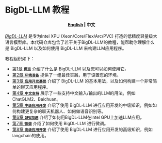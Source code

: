 <p align="center"><h1>BigDL-LLM 教程</h1><p>
  
<h4 align="center">
    <p>
        <a href="../README.md">English</a> |
        <b>中文</b>
    <p>
</h4>

[_BigDL-LLM_](https://github.com/intel-analytics/BigDL/tree/main/python/llm) 是专为Intel XPU (Xeon/Core/Flex/Arc/PVC) 打造的低精度轻量级大语言模型库。本代码仓库包含了若干关于BigDL-LLM的教程，能帮助你理解什么是 BigDL-LLM 以及如何使用 BigDL-LLM 来构建LLM应用程序。

教程组织如下：

- [第1章 **`概览`**](./ch_1_Introduction) 介绍了什么是 BigDL-LLM 以及您可以如何使用它。
- [第2章 **`环境准备`**](./ch_2_Environment_Setup) 提供了一组最佳实践，用于设置您的环境。
- [第3章 **`应用开发基础`**](./ch_3_AppDev_Basic) 介绍了 BigDL-LLM 的基本用法，以及如何构建一个非常简单的聊天应用程序。
- [第4章 **`中文支持`**](./ch_4_Chinese_Support) 展示了一些支持中文输入/输出的LLM的用法，例如ChatGLM2、Baichuan。
- [第5章 **`中级应用开发`**](./ch_5_AppDev_Intermediate) 介绍了使用 BigDL-LLM 进行应用开发的中级知识，例如如何构建更复杂的聊天机器人、如何做语音识别等。
- [第6章 **`GPU加速`**](./ch_6_GPU_Acceleration) 介绍了如何用BigDL-LLM在Intel GPU上加速LLM应用。
- [第7章 **`微调`**](./ch_7_Finetune) 介绍了如何使用 BigDL-LLM 进行微调。
- [第8章 **`高级应用开发`**](./ch_8_AppDev_Advanced) 介绍了使用 BigDL-LLM 进行应用开发的高级知识，例如langchain的使用。

